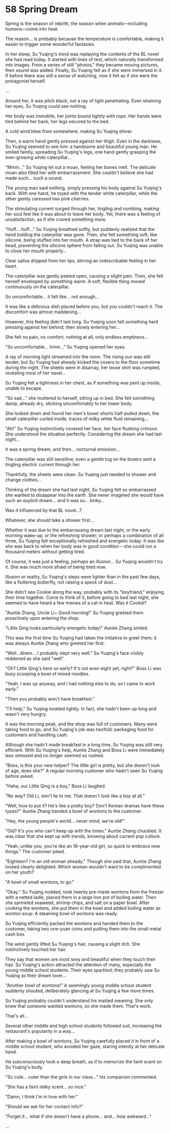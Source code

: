 # 58 Spring Dream

Spring is the season of rebirth, the season when animals—including humans—come into heat.

The reason… is probably because the temperature is comfortable, making it easier to trigger some wonderful fantasies.

In her sleep, Su Yuqing's mind was replaying the contents of the BL novel she had read today.  It started with lines of text, which naturally transformed into images.  From a series of still "photos," they became moving pictures, then sound was added. Finally, Su Yuqing felt as if she were immersed in it. If before there was still a sense of watching, now it felt as if she were the protagonist herself.

…

Around her, it was pitch black, not a ray of light penetrating. Even straining her eyes, Su Yuqing could see nothing.

Her body was immobile, her joints bound tightly with rope. Her hands were tied behind her back, her legs secured to the bed.

A cold wind blew from somewhere, making Su Yuqing shiver.

Then, a warm hand gently pressed against her thigh. Even in the darkness, Su Yuqing seemed to see him: a handsome and beautiful young man. He smiled faintly, spreading Su Yuqing's legs, one hand gently grasping the ever-growing white caterpillar…

"Mmm…" Su Yuqing let out a moan, feeling her bones melt. The delicate moan also filled her with embarrassment. She couldn't believe she had made such… such a sound.

The young man said nothing, simply pressing his body against Su Yuqing's back. With one hand, he toyed with the tender white caterpillar, while the other gently caressed two pink cherries.

The stimulating current surged through her, tingling and numbing, making her soul feel like it was about to leave her body. Yet, there was a feeling of unsatisfaction, as if she craved something more.

"Huff… huff…" Su Yuqing breathed softly, but suddenly realized that the hand holding the caterpillar was gone. Then, she felt something soft, like silicone, being stuffed into her mouth. A strap was tied to the back of her head, preventing the silicone sphere from falling out. Su Yuqing was unable to close her mouth properly…

Clear saliva dripped from her lips, stirring an indescribable feeling in her heart.

The caterpillar was gently peeled open, causing a slight pain. Then, she felt herself enveloped by something warm. A soft, flexible thing moved continuously on the caterpillar.

So uncomfortable… it felt like… not enough…

It was like a delicious dish placed before you, but you couldn't reach it. The discomfort was almost maddening…

However, this feeling didn't last long.  Su Yuqing soon felt something hard pressing against her behind, then slowly entering her…

She felt no pain, no comfort, nothing at all, only endless emptiness…

"So uncomfortable… hmm…" Su Yuqing opened her eyes.

A ray of morning light streamed into the room. The rising sun was still tender, but Su Yuqing had already kicked the covers to the floor sometime during the night. The sheets were in disarray, her loose shirt was rumpled, revealing most of her navel…

Su Yuqing felt a tightness in her chest, as if something was pent up inside, unable to escape.

"So sad…" she muttered to herself, sitting up in bed. She felt something damp, already dry, sticking uncomfortably to her lower body.

She looked down and found her men's boxer shorts half-pulled down, the small caterpillar curled inside, traces of milky white fluid remaining…

"Ah!" Su Yuqing instinctively covered her face, her face flushing crimson. She understood the situation perfectly.  Considering the dream she had last night…

It was a spring dream, and then… nocturnal emission…

The caterpillar was still sensitive; even a gentle tug on the boxers sent a tingling electric current through her.

Thankfully, the sheets were clean.  Su Yuqing just needed to shower and change clothes…

Thinking of the dream she had last night, Su Yuqing felt so embarrassed she wanted to disappear into the earth. She never imagined she would have such an explicit dream… and it was so… kinky…

Was it influenced by that BL novel…?

Whatever, she should take a shower first…

Whether it was due to the embarrassing dream last night, or the early morning wake-up, or the refreshing shower; or perhaps a combination of all three, Su Yuqing felt exceptionally refreshed and energetic today. It was like she was back to when her body was in good condition – she could run a thousand meters without getting tired.

Of course, it was just a feeling, perhaps an illusion… Su Yuqing wouldn't try it. She was much more afraid of being tired now.

Illusion or reality, Su Yuqing's steps were lighter than in the past few days, like a fluttering butterfly, not raising a speck of dust…

She didn't see Cookie along the way, probably with its "boyfriend," enjoying their time together. Come to think of it, before going to bed last night, she seemed to have heard a few meows of a cat in heat. Was it Cookie?

"Auntie Zhang, Uncle Li~ Good morning!" Su Yuqing greeted them proactively upon entering the shop.

"Little Qing looks particularly energetic today!" Auntie Zhang smiled.

This was the first time Su Yuqing had taken the initiative to greet them; it was always Auntie Zhang who greeted her first.

"Well…Ahem… I probably slept very well." Su Yuqing's face visibly reddened as she said "well".

"Oh? Little Qing's here so early? It's not even eight yet, right?"  Boss Li was busy scooping a bowl of mixed noodles.

"Yeah, I was up anyway, and I had nothing else to do, so I came to work early."

"Then you probably won't have breakfast."

"I'll help," Su Yuqing nodded lightly. In fact, she hadn't been up long and wasn't very hungry.

It was the morning peak, and the shop was full of customers. Many were taking food to go, and Su Yuqing's job was twofold: packaging food for customers and handling cash.

Although she hadn't made breakfast in a long time, Su Yuqing was still very efficient. With Su Yuqing's help, Auntie Zhang and Boss Li were immediately less stressed and no longer seemed so rushed.

"Boss, is this your new helper? The little girl is pretty, but she doesn't look of age, does she?" A regular morning customer who hadn't seen Su Yuqing before asked.

"Haha, our Little Qing is a boy," Boss Li laughed.

"No way? Old Li, don't lie to me.  That doesn't look like a boy at all."

"Well, how to put it? He's like a pretty boy? Don't Korean dramas have these types?" Auntie Zhang handed a bowl of wontons to the customer.

"Hey, the young people's world… never mind, we're old!"

"Old? It's you who can't keep up with the times." Auntie Zhang chuckled. It was clear that she kept up with trends, knowing about current pop culture.

"Yeah, unlike you, you're like an 18-year-old girl, so quick to embrace new things." The customer joked.

"Eighteen? I'm an old woman already."  Though she said that, Auntie Zhang looked clearly delighted. Which woman wouldn't want to be complimented on her youth?

"A bowl of small wontons, to go."

"Okay." Su Yuqing nodded, took twenty pre-made wontons from the freezer with a netted ladle, placed them in a large iron pot of boiling water. Then she sprinkled seaweed, shrimp chips, and salt on a paper bowl. After cooking the wontons, she put them in the bowl and added boiling water as wonton soup.  A steaming bowl of wontons was ready.

Su Yuqing efficiently packed the wontons and handed them to the customer, taking two one-yuan coins and putting them into the small metal cash box.

The wind gently lifted Su Yuqing's hair, causing a slight itch. She instinctively touched her hair.

They say that women are most sexy and beautiful when they touch their hair. Su Yuqing's action attracted the attention of many, especially the young middle school students.  Their eyes sparkled; they probably saw Su Yuqing as their dream lover…

"Another bowl of wontons!" A seemingly young middle school student suddenly shouted, deliberately glancing at Su Yuqing a few more times.

Su Yuqing probably couldn't understand his implied meaning. She only knew that someone wanted wontons, so she made them.  That's work.

That's all…

Several other middle and high school students followed suit, increasing the restaurant's popularity in a way…

After making a bowl of wontons, Su Yuqing carefully placed it in front of a middle school student, who avoided her gaze, staring intently at her delicate hand.

He subconsciously took a deep breath, as if to memorize the faint scent on Su Yuqing's body.

"So cute… cuter than the girls in our class…" his companion commented.

"She has a faint milky scent… so nice."

"Damn, I think I'm in love with her."

"Should we ask for her contact info?"

"Forget it… what if she doesn't have a phone… and… how awkward…"

…
